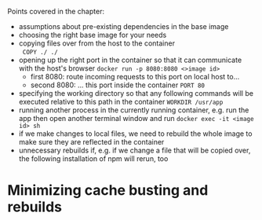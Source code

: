Points covered in the chapter:
- assumptions about pre-existing dependencies in the base image 
- choosing the right base image for your needs
- copying files over from the host to the container  
` COPY ./ ./`
- opening up the right port in the container so that it can communicate with the host's browser 
`docker run -p 8080:8080 <>image id>` 
  - first 8080: route incoming requests to this port on local host to...
  - second 8080: ... this port inside the container 
`PORT 80` 
- specifying the working directory so that any following commands will be executed relative to this path in the container 
`WORKDIR /usr/app`
- running another process in the currently running container, e.g. run the app then open another terminal window and run `docker exec -it <image id> sh`
- if we make changes to local files, we need to rebuild the whole image to make sure they are reflected in the container
- unnecessary rebuilds if, e.g. if we change a file that will be copied over, the following installation of npm will rerun, too  

# Minimizing cache busting and rebuilds
